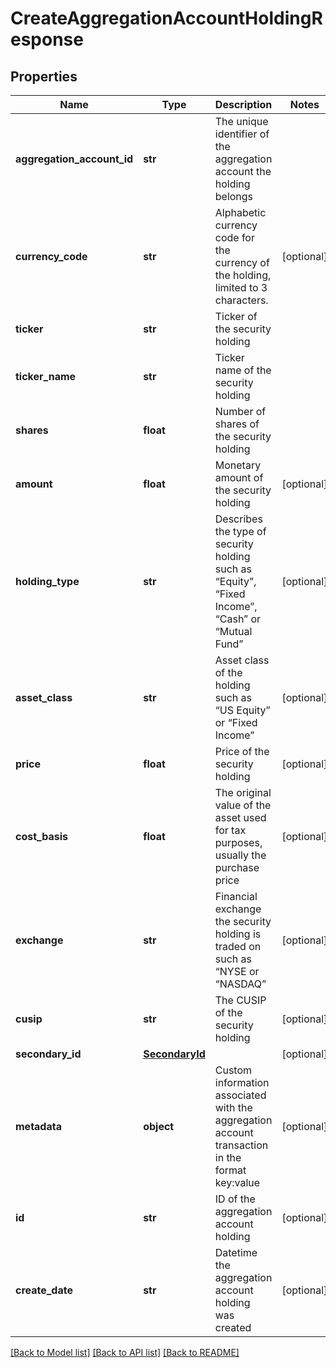 # CreateAggregationAccountHoldingResponse

## Properties
Name | Type | Description | Notes
------------ | ------------- | ------------- | -------------
**aggregation_account_id** | **str** | The unique identifier of the aggregation account the holding belongs | 
**currency_code** | **str** | Alphabetic currency code for the currency of the holding, limited to 3 characters. | [optional] 
**ticker** | **str** | Ticker of the security holding | 
**ticker_name** | **str** | Ticker name of the security holding | 
**shares** | **float** | Number of shares of the security holding | 
**amount** | **float** | Monetary amount of the security holding | [optional] 
**holding_type** | **str** | Describes the type of security holding such as “Equity”, “Fixed Income”, “Cash” or “Mutual Fund” | [optional] 
**asset_class** | **str** | Asset class of the holding such as “US Equity” or “Fixed Income” | [optional] 
**price** | **float** | Price of the security holding | [optional] 
**cost_basis** | **float** | The original value of the asset used for tax purposes, usually the purchase price | [optional] 
**exchange** | **str** | Financial exchange the security holding is traded on such as “NYSE or “NASDAQ” | [optional] 
**cusip** | **str** | The CUSIP of the security holding | [optional] 
**secondary_id** | [**SecondaryId**](SecondaryId.md) |  | [optional] 
**metadata** | **object** | Custom information associated with the aggregation account transaction in the format key:value | [optional] 
**id** | **str** | ID of the aggregation account holding | [optional] 
**create_date** | **str** | Datetime the aggregation account holding was created | [optional] 

[[Back to Model list]](../README.md#documentation-for-models) [[Back to API list]](../README.md#documentation-for-api-endpoints) [[Back to README]](../README.md)


